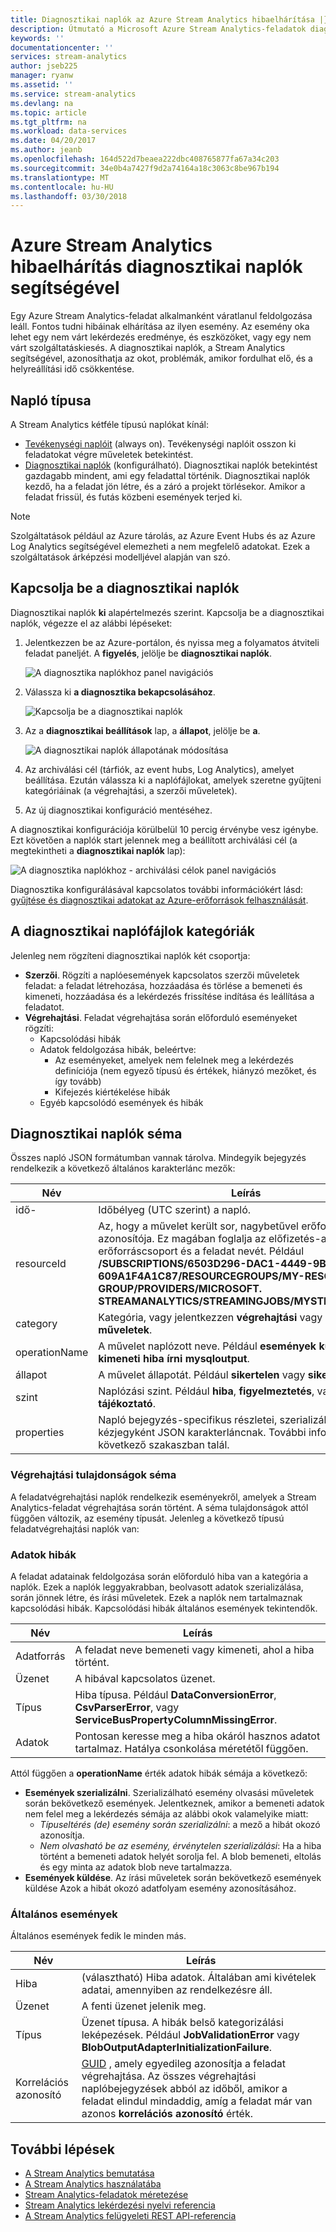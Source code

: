 ```yaml
---
title: Diagnosztikai naplók az Azure Stream Analytics hibaelhárítása |} Microsoft Docs
description: Útmutató a Microsoft Azure Stream Analytics-feladatok diagnosztikai naplók elemzése.
keywords: ''
documentationcenter: ''
services: stream-analytics
author: jseb225
manager: ryanw
ms.assetid: ''
ms.service: stream-analytics
ms.devlang: na
ms.topic: article
ms.tgt_pltfrm: na
ms.workload: data-services
ms.date: 04/20/2017
ms.author: jeanb
ms.openlocfilehash: 164d522d7beaea222dbc408765877fa67a34c203
ms.sourcegitcommit: 34e0b4a7427f9d2a74164a18c3063c8be967b194
ms.translationtype: MT
ms.contentlocale: hu-HU
ms.lasthandoff: 03/30/2018
---
```

# <a name="troubleshoot-azure-stream-analytics-by-using-diagnostics-logs"></a>Azure Stream Analytics hibaelhárítás diagnosztikai naplók segítségével

Egy Azure Stream Analytics-feladat alkalmanként váratlanul feldolgozása leáll. Fontos tudni hibáinak elhárítása az ilyen esemény. Az esemény oka lehet egy nem várt lekérdezés eredménye, és eszközöket, vagy egy nem várt szolgáltatáskiesés. A diagnosztikai naplók, a Stream Analytics segítségével, azonosíthatja az okot, problémák, amikor fordulhat elő, és a helyreállítási idő csökkentése.

## <a name="log-types"></a>Napló típusa

A Stream Analytics kétféle típusú naplókat kínál: 
* [Tevékenységi naplóit](https://docs.microsoft.com/azure/monitoring-and-diagnostics/monitoring-overview-activity-logs) (always on). Tevékenységi naplóit osszon ki feladatokat végre műveletek betekintést.
* [Diagnosztikai naplók](https://docs.microsoft.com/azure/monitoring-and-diagnostics/monitoring-overview-of-diagnostic-logs) (konfigurálható). Diagnosztikai naplók betekintést gazdagabb mindent, ami egy feladattal történik. Diagnosztikai naplók kezdő, ha a feladat jön létre, és a záró a projekt törlésekor. Amikor a feladat frissül, és futás közbeni események terjed ki.

> [!NOTE]
> Szolgáltatások például az Azure tárolás, az Azure Event Hubs és az Azure Log Analytics segítségével elemezheti a nem megfelelő adatokat. Ezek a szolgáltatások árképzési modelljével alapján van szó.
>

## <a name="turn-on-diagnostics-logs"></a>Kapcsolja be a diagnosztikai naplók

Diagnosztikai naplók **ki** alapértelmezés szerint. Kapcsolja be a diagnosztikai naplók, végezze el az alábbi lépéseket:

1.  Jelentkezzen be az Azure-portálon, és nyissa meg a folyamatos átviteli feladat paneljét. A **figyelés**, jelölje be **diagnosztikai naplók**.

    ![A diagnosztika naplókhoz panel navigációs](./media/stream-analytics-job-diagnostic-logs/image1.png)  

2.  Válassza ki **a diagnosztika bekapcsolásához**.

    ![Kapcsolja be a diagnosztikai naplók](./media/stream-analytics-job-diagnostic-logs/image2.png)

3.  Az a **diagnosztikai beállítások** lap, a **állapot**, jelölje be **a**.

    ![A diagnosztikai naplók állapotának módosítása](./media/stream-analytics-job-diagnostic-logs/image3.png)

4.  Az archiválási cél (tárfiók, az event hubs, Log Analytics), amelyet beállítása. Ezután válassza ki a naplófájlokat, amelyek szeretne gyűjteni kategóriáinak (a végrehajtási, a szerzői műveletek). 

5.  Az új diagnosztikai konfiguráció mentéséhez.

A diagnosztikai konfigurációja körülbelül 10 percig érvénybe vesz igénybe. Ezt követően a naplók start jelennek meg a beállított archiválási cél (a megtekintheti a **diagnosztikai naplók** lap):

![A diagnosztika naplókhoz - archiválási célok panel navigációs](./media/stream-analytics-job-diagnostic-logs/image4.png)

Diagnosztika konfigurálásával kapcsolatos további információkért lásd: [gyűjtése és diagnosztikai adatokat az Azure-erőforrások felhasználását](https://docs.microsoft.com/azure/monitoring-and-diagnostics/monitoring-overview-of-diagnostic-logs).

## <a name="diagnostics-log-categories"></a>A diagnosztikai naplófájlok kategóriák

Jelenleg nem rögzíteni diagnosztikai naplók két csoportja:

* **Szerzői**. Rögzíti a naplóesemények kapcsolatos szerzői műveletek feladat: a feladat létrehozása, hozzáadása és törlése a bemeneti és kimeneti, hozzáadása és a lekérdezés frissítése indítása és leállítása a feladatot.
* **Végrehajtási**. Feladat végrehajtása során előforduló eseményeket rögzíti:
    * Kapcsolódási hibák
    * Adatok feldolgozása hibák, beleértve:
        * Az eseményeket, amelyek nem felelnek meg a lekérdezés definíciója (nem egyező típusú és értékek, hiányzó mezőket, és így tovább)
        * Kifejezés kiértékelése hibák
    * Egyéb kapcsolódó események és hibák

## <a name="diagnostics-logs-schema"></a>Diagnosztikai naplók séma

Összes napló JSON formátumban vannak tárolva. Mindegyik bejegyzés rendelkezik a következő általános karakterlánc mezők:

Név | Leírás
------- | -------
idő- | Időbélyeg (UTC szerint) a napló.
resourceId | Az, hogy a művelet került sor, nagybetűvel erőforrás-azonosítója. Ez magában foglalja az előfizetés-azonosító, az erőforráscsoport és a feladat nevét. Például   **/SUBSCRIPTIONS/6503D296-DAC1-4449-9B03-609A1F4A1C87/RESOURCEGROUPS/MY-RESOURCE-GROUP/PROVIDERS/MICROSOFT. STREAMANALYTICS/STREAMINGJOBS/MYSTREAMINGJOB**.
category | Kategória, vagy jelentkezzen **végrehajtási** vagy **szerzői műveletek**.
operationName | A művelet naplózott neve. Például **események küldése: SQL kimeneti hiba írni mysqloutput**.
állapot | A művelet állapotát. Például **sikertelen** vagy **sikeres**.
szint | Naplózási szint. Például **hiba**, **figyelmeztetés**, vagy **tájékoztató**.
properties | Napló bejegyzés-specifikus részletei, szerializálható kézjegyként JSON karakterláncnak. További információ a következő szakaszban talál.

### <a name="execution-log-properties-schema"></a>Végrehajtási tulajdonságok séma

A feladatvégrehajtási naplók rendelkezik eseményekről, amelyek a Stream Analytics-feladat végrehajtása során történt. A séma tulajdonságok attól függően változik, az esemény típusát. Jelenleg a következő típusú feladatvégrehajtási naplók van:

### <a name="data-errors"></a>Adatok hibák

A feladat adatainak feldolgozása során előforduló hiba van a kategória a naplók. Ezek a naplók leggyakrabban, beolvasott adatok szerializálása, során jönnek létre, és írási műveletek. Ezek a naplók nem tartalmaznak kapcsolódási hibák. Kapcsolódási hibák általános események tekintendők.

Név | Leírás
------- | -------
Adatforrás | A feladat neve bemeneti vagy kimeneti, ahol a hiba történt.
Üzenet | A hibával kapcsolatos üzenet.
Típus | Hiba típusa. Például **DataConversionError**, **CsvParserError**, vagy **ServiceBusPropertyColumnMissingError**.
Adatok | Pontosan keresse meg a hiba okáról hasznos adatot tartalmaz. Hatálya csonkolása méretétől függően.

Attól függően a **operationName** érték adatok hibák sémája a következő:
* **Események szerializálni**. Szerializálható esemény olvasási műveletek során bekövetkező események. Jelentkeznek, amikor a bemeneti adatok nem felel meg a lekérdezés sémája az alábbi okok valamelyike miatt:
    * *Típuseltérés (de) esemény során szerializálni*: a mező a hibát okozó azonosítja.
    * *Nem olvasható be az esemény, érvénytelen szerializálási*: Ha a hiba történt a bemeneti adatok helyét sorolja fel. A blob bemeneti, eltolás és egy minta az adatok blob neve tartalmazza.
* **Események küldése**. Az írási műveletek során bekövetkező események küldése Azok a hibát okozó adatfolyam esemény azonosításához.

### <a name="generic-events"></a>Általános események

Általános események fedik le minden más.

Név | Leírás
-------- | --------
Hiba | (választható) Hiba adatok. Általában ami kivételek adatai, amennyiben az rendelkezésre áll.
Üzenet| A fenti üzenet jelenik meg.
Típus | Üzenet típusa. A hibák belső kategorizálási leképezések. Például **JobValidationError** vagy **BlobOutputAdapterInitializationFailure**.
Korrelációs azonosító | [GUID](https://en.wikipedia.org/wiki/Universally_unique_identifier) , amely egyedileg azonosítja a feladat végrehajtása. Az összes végrehajtási naplóbejegyzések abból az időből, amikor a feladat elindul mindaddig, amíg a feladat már van azonos **korrelációs azonosító** érték.

## <a name="next-steps"></a>További lépések

* [A Stream Analytics bemutatása](stream-analytics-introduction.md)
* [A Stream Analytics használatába](stream-analytics-real-time-fraud-detection.md)
* [Stream Analytics-feladatok méretezése](stream-analytics-scale-jobs.md)
* [Stream Analytics lekérdezési nyelvi referencia](https://msdn.microsoft.com/library/azure/dn834998.aspx)
* [A Stream Analytics felügyeleti REST API-referencia](https://msdn.microsoft.com/library/azure/dn835031.aspx)
